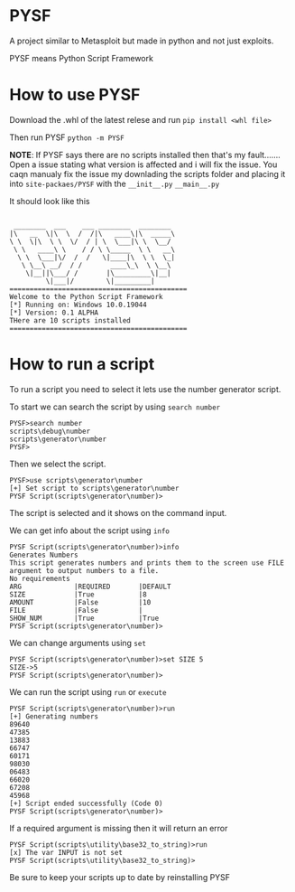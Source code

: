 # PYSF

A project similar to Metasploit but made in python and not just exploits.

PYSF means Python Script Framework



# How to use PYSF

Download the .whl of the latest relese and run `pip install <whl file>`

Then run PYSF `python -m PYSF`

**NOTE**: If PYSF says there are no scripts installed then that's my fault....... Open a issue stating what version is affected and i will fix the issue. You caqn manualy fix the issue my downlading the scripts folder and placing it into `site-packaes/PYSF` with the `__init__.py` `__main__.py` 


It should look like this
```

 ________  ___    ___ ________  ________
|\   __  \|\  \  /  /|\   ____\|\  _____\
\ \  \|\  \ \  \/  / | \  \___|\ \  \__/
 \ \   ____\ \    / / \ \_____  \ \   __\
  \ \  \___|\/  /  /   \|____|\  \ \  \_|
   \ \__\ __/  / /       ____\_\  \ \__\
    \|__||\___/ /       |\_________\|__|
         \|___|/        \|_________|
============================================
Welcome to the Python Script Framework
[*] Running on: Windows 10.0.19044
[*] Version: 0.1 ALPHA
THere are 10 scripts installed
============================================
```

# How to run a script

To run a script you need to select it lets use the number generator script.

To start we can search the script by using `search number`

```
PYSF>search number
scripts\debug\number    
scripts\generator\number
PYSF>
```

Then we select the script.

```
PYSF>use scripts\generator\number
[+] Set script to scripts\generator\number
PYSF Script(scripts\generator\number)> 

```

The script is selected and it shows on the command input.

We can get info about the script using `info`

```
PYSF Script(scripts\generator\number)>info
Generates Numbers
This script generates numbers and prints them to the screen use FILE 
argument to output numbers to a file.
No requirements
ARG             |REQUIRED       |DEFAULT
SIZE            |True           |8
AMOUNT          |False          |10
FILE            |False          |
SHOW_NUM        |True           |True
PYSF Script(scripts\generator\number)>
```

We can change arguments using `set` 

```
PYSF Script(scripts\generator\number)>set SIZE 5 
SIZE->5
PYSF Script(scripts\generator\number)>
```

We can run the script using `run` or `execute`

```
PYSF Script(scripts\generator\number)>run
[+] Generating numbers
89640
47385
13883
66747
60171
98030
06483
66020
67208
45968
[+] Script ended successfully (Code 0)
PYSF Script(scripts\generator\number)>
```

If a required argument is missing then it will return an error

```
PYSF Script(scripts\utility\base32_to_string)>run
[x] The var INPUT is not set
PYSF Script(scripts\utility\base32_to_string)>
```

Be sure to keep your scripts up to date by reinstalling PYSF


